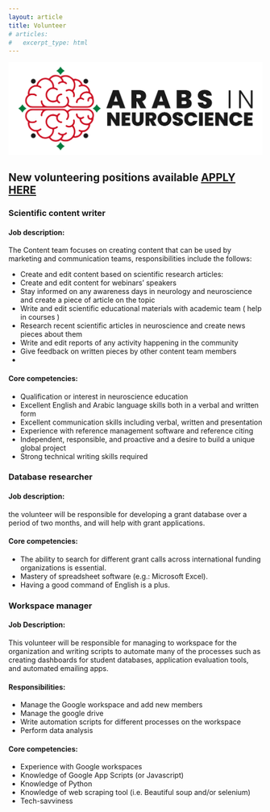```yaml
---
layout: article
title: Volunteer
# articles:
#   excerpt_type: html
---
```


![banner](assets/images/banner.png)

## New volunteering positions available [APPLY HERE](https://forms.gle/cdxfppJhx8vT6YVP7)

### Scientific content writer
#### Job description:
The Content team focuses on creating content that can be used by marketing and communication teams, responsibilities include the follows:

- Create and edit content based on scientific research articles:
- Create and edit content for webinars’ speakers
- Stay informed on any awareness days in neurology and neuroscience and create a piece of article on the topic
- Write and edit scientific educational materials with academic team ( help in courses )
- Research recent scientific articles in neuroscience and create news pieces about them
- Write and edit reports of any activity happening in the community
- Give feedback on written pieces by other content team members
-
#### Core competencies:
- Qualification or interest in neuroscience education
- Excellent English and Arabic language skills both in a verbal and written form
- Excellent communication skills including verbal, written and presentation
- Experience with reference management software and reference citing
- Independent, responsible, and proactive and a desire to build a unique global project
- Strong technical writing skills required


### Database researcher
#### Job description:
the volunteer will be responsible for developing a grant database over a period of two months, and will help with grant applications.
#### Core competencies:
- The ability to search for different grant calls across international funding organizations is essential.
- Mastery of spreadsheet software (e.g.: Microsoft Excel).
- Having a good command of English is a plus.


### Workspace manager
#### Job Description:
This volunteer will be responsible for managing to workspace for the organization and writing scripts to automate many of the processes such as creating dashboards for student databases, application evaluation tools, and automated emailing apps.
#### Responsibilities:
- Manage the Google workspace and add new members
- Manage the google drive
- Write automation scripts for different processes on the workspace
- Perform data analysis

#### Core competencies:
- Experience with Google workspaces
- Knowledge of Google App Scripts (or Javascript)
- Knowledge of Python
- Knowledge of web scraping tool (i.e. Beautiful soup and/or selenium)
- Tech-savviness
